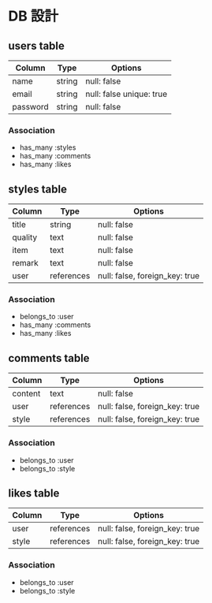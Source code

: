# DB 設計

## users table

| Column             | Type                | Options                  |
|--------------------|---------------------|--------------------------|
| name               | string              | null: false              |
| email              | string              | null: false unique: true |
| password           | string              | null: false              |

### Association

- has_many :styles
- has_many :comments
- has_many :likes


## styles table

| Column                              | Type       | Options                        |
|-------------------------------------|------------|--------------------------------|
| title                               | string     | null: false                    |
| quality                             | text       | null: false                    |
| item                                | text       | null: false                    |
| remark                              | text       | null: false                    |
| user                                | references | null: false, foreign_key: true |

### Association

- belongs_to :user
- has_many :comments
- has_many :likes

## comments table

| Column      | Type       | Options                        |
|-------------|------------|--------------------------------|
| content     | text       | null: false                    |
| user        | references | null: false, foreign_key: true |
| style       | references | null: false, foreign_key: true |

### Association

- belongs_to :user
- belongs_to :style

## likes table

| Column      | Type       | Options                        |
|-------------|------------|--------------------------------|
| user        | references | null: false, foreign_key: true |
| style       | references | null: false, foreign_key: true |

### Association

- belongs_to :user
- belongs_to :style